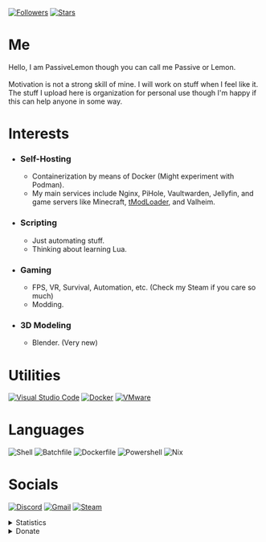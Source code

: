 [![Followers](https://img.shields.io/github/followers/PassiveLemon?labelColor=2e343e&color=BBAC16&style=for-the-badge)](https://github.com/PassiveLemon?tab=followers)
[![Stars](https://img.shields.io/github/stars/PassiveLemon?labelColor=2e343e&color=BBAC16&style=for-the-badge)](https://github.com/PassiveLemon?tab=repositories&q=&type=&language=&sort=stargazers)

# Me
Hello, I am PassiveLemon though you can call me Passive or Lemon. </br>
</br>
Motivation is not a strong skill of mine. I will work on stuff when I feel like it. </br>
The stuff I upload here is organization for personal use though I'm happy if this can help anyone in some way. </br>

# Interests
* ### Self-Hosting
  * Containerization by means of Docker (Might experiment with Podman).
  * My main services include Nginx, PiHole, Vaultwarden, Jellyfin, and game servers like Minecraft, [tModLoader](https://github.com/PassiveLemon/tmodloader1.4-docker), and Valheim.
* ### Scripting
  * Just automating stuff.
  * Thinking about learning Lua.
* ### Gaming
  * FPS, VR, Survival, Automation, etc. (Check my Steam if you care so much)
  * Modding.
* ### 3D Modeling
  * Blender. (Very new)

# Utilities
[![Visual Studio Code](https://img.shields.io/badge/Visual_Studio_Code-007ACC?logo=visualstudiocode&logoColor=fff&style=for-the-badge)](https://code.visualstudio.com/)
[![Docker](https://img.shields.io/badge/Docker-2496ED?logo=docker&logoColor=fff&style=for-the-badge)](https://github.com/docker)
[![VMware](https://img.shields.io/badge/VMware-607078?logo=VMware&logoColor=fff&style=for-the-badge)](https://github.com/vmware)

# Languages
![Shell](https://img.shields.io/badge/Shell/Bash-89E051?logo=gnu-bash&logoColor=000&style=for-the-badge)
![Batchfile](https://img.shields.io/badge/Batchfile-C1F12E?logo=windows-terminal&logoColor=000&style=for-the-badge)
![Dockerfile](https://img.shields.io/badge/Dockerfile-384d54?logo=docker&logoColor=fff&style=for-the-badge)
![Powershell](https://img.shields.io/badge/Powershell-012456?logo=powershell&logoColor=fff&style=for-the-badge)
![Nix](https://img.shields.io/badge/Nix-7e7eff?logo=nixos&logoColor=fff&style=for-the-badge)

# Socials
[![Discord](https://img.shields.io/badge/Discord-5865F2?logo=discord&logoColor=fff&style=for-the-badge)](https://discord.com/users/496436509969350697)
[![Gmail](https://img.shields.io/badge/Gmail-EA4335?logo=gmail&logoColor=fff&style=for-the-badge)](mailto:jeremyseber@gmail.com?subject=Github)
[![Steam](https://img.shields.io/badge/Steam-000000?logo=steam&logoColor=fff&style=for-the-badge)](https://steamcommunity.com/profiles/76561198145741833)

<details>
 <summary> Statistics </summary>
  <p align=center>
   <a>
    <img align=top src="https://github-readme-stats.vercel.app/api?username=PassiveLemon&bg_color=0D1117&text_color=c9d1d9&hide_border=true&show_icons=true&icon_color=2f80ed&">
    <img align=top src="https://github-readme-stats.vercel.app/api/top-langs/?username=PassiveLemon&layout=compact&bg_color=0D1117&text_color=c9d1d9&hide_border=true&">
  </a>
 </p>
</details>
<details>
 <summary> Donate </summary>
  <p>
   <a href="https://www.paypal.com/donate/?business=NEVJU6EKWMWNS&no_recurring=0&currency_code=USD">
    <img src="https://img.shields.io/badge/Paypal-00457C?logo=paypal&logoColor=fff&style=for-the-badge">
   </a>
   <a href="https://img.shields.io/badge/1B66Z3mzb4VfT3iWATNSeb5beaeeVmNxoW-F7931A?logo=bitcoin&logoColor=fff&style=for-the-badge">
    <img src="https://img.shields.io/badge/Bitcoin-F7931A?logo=bitcoin&logoColor=fff&style=for-the-badge">
   </a>
   <a href="https://img.shields.io/badge/0x30272073135E67FdA84B1dDC1d692EbA0599B58A-3C3C3D?logo=ethereum&logoColor=fff&style=for-the-badge">
    <img src="https://img.shields.io/badge/Ethereum-3C3C3D?logo=ethereum&logoColor=fff&style=for-the-badge">
   </a>
  </p>
</details>
